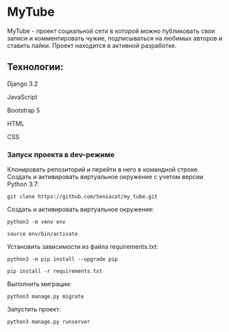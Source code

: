 # MyTube
MyTube - проект социальной сети в которой можно публиковать свои записи и комментировать чужие, подписываться на любимых авторов и ставить лайки.
Проект находится в активной разработке.

## Технологии:

Django 3.2

JavaScript

Bootstrap 5

HTML

CSS

### Запуск проекта в dev-режиме
Клонировать репозиторий и перейти в него в командной строке. Создать и активировать виртуальное окружение c учетом версии Python 3.7:

```
git clone https://github.com/Seniacat/my_tube.git
```

Cоздать и активировать виртуальное окружение:

```
python3 -m venv env
```
```
source env/bin/activate
```
Установить зависимости из файла requirements.txt:
```
python3 -m pip install --upgrade pip
```
```
pip install -r requirements.txt
```

Выполнить миграции:
```
python3 manage.py migrate
```
Запустить проект:
```
python3 manage.py runserver
